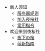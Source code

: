 - 新人须知
    - [服务器规则](NS_Server/rules.md)
    - [加入夜桜社](NS_Server/join.md)
    - [常用指令](NS_Server/commands.md)
- 欢迎来到夜桜社
    - [夜下の桜](NS_Server/NightSakura.md)
    - [萌新指南](NS_Server/guide.md)
